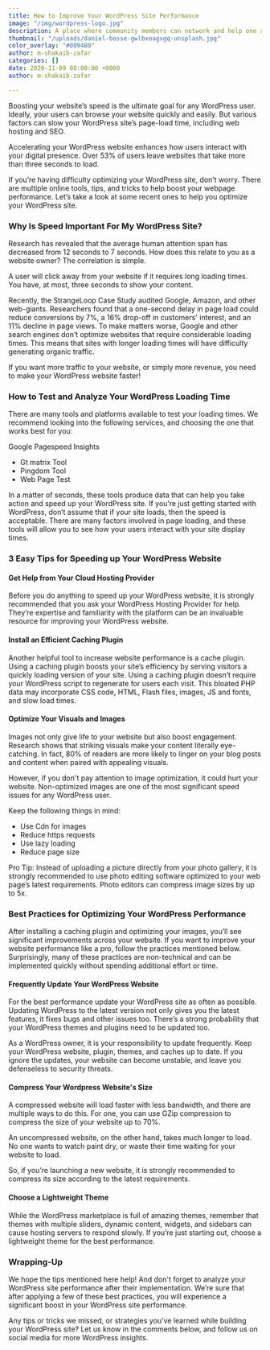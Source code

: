 ```yaml
---
title: How to Improve Your WordPress Site Performance
image: "/img/wordpress-logo.jpg"
description: A place where community members can network and help one another
thumbnail: "/uploads/daniel-bosse-gwlbxoagxgq-unsplash.jpg"
color_overlay: "#009480"
author: m-shakaib-zafar
categories: []
date: 2020-11-09 08:00:00 +0000
author: m-shakaib-zafar

---
```

Boosting your website’s speed is the ultimate goal for any WordPress user. Ideally, your users can browse your website quickly and easily. But various factors can slow your WordPress site’s page-load time, including web hosting and SEO.

Accelerating your WordPress website enhances how users interact with your digital presence. Over 53% of users leave websites that take more than three seconds to load.

If you’re having difficulty optimizing your WordPress site, don’t worry. There are multiple online tools, tips, and tricks to help boost your webpage performance. Let’s take a look at some recent ones to help you optimize your WordPress site.

### Why Is Speed Important For My WordPress Site?

Research has revealed that the average human attention span has decreased from 12 seconds to 7 seconds. How does this relate to you as a website owner? The correlation is simple.

A user will click away from your website if it requires long loading times. You have, at most, three seconds to show your content.

Recently, the StrangeLoop Case Study audited Google, Amazon, and other web-giants. Researchers found that a one-second delay in page load could reduce conversions by 7%, a 16% drop-off in customers' interest, and an 11% decline in page views. To make matters worse, Google and other search engines don’t optimize websites that require considerable loading times. This means that sites with longer loading times will have difficulty generating organic traffic.

If you want more traffic to your website, or simply more revenue, you need to make your WordPress website faster!

### How to Test and Analyze Your WordPress Loading Time

There are many tools and platforms available to test your loading times. We recommend looking into the following services, and choosing the one that works best for you:

Google Pagespeed Insights

* Gt matrix Tool
* Pingdom Tool
* Web Page Test

In a matter of seconds, these tools produce data that can help you take action and speed up your WordPress site. If you’re just getting started with WordPress, don’t assume that if your site loads, then the speed is acceptable. There are many factors involved in page loading, and these tools will allow you to see how your users interact with your site display times.

### 3 Easy Tips for Speeding up Your WordPress Website

#### Get Help from Your Cloud Hosting Provider

Before you do anything to speed up your WordPress website, it is strongly recommended that you ask your WordPress Hosting Provider for help. They’re expertise and familiarity with the platform can be an invaluable resource for improving your WordPress website.

#### Install an Efficient Caching Plugin

Another helpful tool to increase website performance is a cache plugin. Using a caching plugin boosts your site’s efficiency by serving visitors a quickly loading version of your site. Using a caching plugin doesn’t require your WordPress script to regenerate for users each visit. This bloated PHP data may incorporate CSS code, HTML, Flash files, images, JS and fonts, and slow load times.

#### Optimize Your Visuals and Images

Images not only give life to your website but also boost engagement. Research shows that striking visuals make your content literally eye-catching. In fact, 80% of readers are more likely to linger on your blog posts and content when paired with appealing visuals.

However, if you don't pay attention to image optimization, it could hurt your website. Non-optimized images are one of the most significant speed issues for any WordPress user.

Keep the following things in mind:

* Use Cdn for images
* Reduce https requests
* Use lazy loading
* Reduce page size

Pro Tip: Instead of uploading a picture directly from your photo gallery, it is strongly recommended to use photo editing software optimized to your web page’s latest requirements. Photo editors can compress image sizes by up to 5x.

### Best Practices for Optimizing Your WordPress Performance

After installing a caching plugin and optimizing your images, you’ll see significant improvements across your website. If you want to improve your website performance like a pro, follow the practices mentioned below. Surprisingly, many of these practices are non-technical and can be implemented quickly without spending additional effort or time.

#### Frequently Update Your WordPress Website

For the best performance update your WordPress site as often as possible. Updating WordPress to the latest version not only gives you the latest features, it fixes bugs and other issues too. There’s a strong probability that your WordPress themes and plugins need to be updated too.

As a WordPress owner, it is your responsibility to update frequently. Keep your WordPress website, plugin, themes, and caches up to date. If you ignore the updates, your website can become unstable, and leave you defenseless to security threats.

#### Compress Your Wordpress Website's Size

A compressed website will load faster with less bandwidth, and there are multiple ways to do this. For one, you can use GZip compression to compress the size of your website up to 70%.

An uncompressed website, on the other hand, takes much longer to load. No one wants to watch paint dry, or waste their time waiting for your website to load.

So, if you’re launching a new website, it is strongly recommended to compress its size according to the latest requirements.

#### Choose a Lightweight Theme

While the WordPress marketplace is full of amazing themes, remember that themes with multiple sliders, dynamic content, widgets, and sidebars can cause hosting servers to respond slowly. If you’re just starting out, choose a lightweight theme for the best performance.

### Wrapping-Up

We hope the tips mentioned here help! And don't forget to analyze your WordPress site performance after their implementation. We’re sure that after applying a few of these best practices, you will experience a significant boost in your WordPress site performance.

Any tips or tricks we missed, or strategies you’ve learned while building your WordPress site? Let us know in the comments below, and follow us on social media for more WordPress insights.